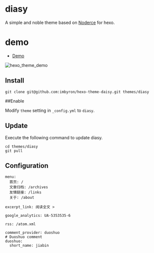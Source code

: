 # diasy

A simple and noble theme based on [Noderce](https://github.com/willerce/hexo-theme-noderce) for hexo.

# demo
- [Demo](http://jiabin.tk/2014/04/19/a-simple-and-noble-theme-for-hexo/)

![hexo_theme_demo](http://jiabin.tk/img/2014/hexo_theme_demo.jpg)

## Install

```
git clone git@github.com:imbyron/hexo-theme-daisy.git themes/diasy
```

##Enable

Modify `theme` setting in `_config.yml` to `diasy`.

## Update

Execute the following command to update diasy.

```
cd themes/diasy
git pull
```

## Configuration

```
menu:
  首页: /
  文章归档: /archives
  友情链接: /links
  关于: /about

excerpt_link: 阅读全文 >

google_analytics: UA-5353535-6

rss: /atom.xml

comment_provider: duoshuo
# Duoshuo comment
duoshuo:
  short_name: jiabin
```
